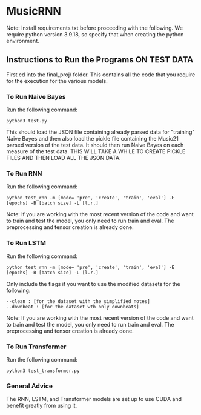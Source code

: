 # MusicRNN

Note: Install requirements.txt before proceeding with the following. We require python version 3.9.18, so specify that when creating the python environment. 

## Instructions to Run the Programs ON TEST DATA 
First cd into the final_proj/ folder. This contains all the code that you require for the execution for the various models.

### To Run Naive Bayes
Run the following command:
```
python3 test.py
```
This should load the JSON file containing already parsed data for "training" Naive Bayes and then also load the pickle file containing the Music21 parsed version of the test data. It should then run Naive Bayes on each measure of the test data. THIS WILL TAKE A WHILE TO CREATE PICKLE FILES AND THEN LOAD ALL THE JSON DATA.


### To Run RNN
Run the following command:
```
python test_rnn -m [mode= 'pre', 'create', 'train', 'eval'] -E [epochs] -B [batch size] -L [l.r.]
```

Note: If you are working with the most recent version of the code and want to train and test the model, you only need to run train and eval. The preprocessing and tensor creation is already done.

### To Run LSTM
Run the following command:
```
python test_rnn -m [mode= 'pre', 'create', 'train', 'eval'] -E [epochs] -B [batch size] -L [l.r.]
```
Only include the flags if you want to use the modified datasets for the following:
```
--clean : [for the dataset with the simplified notes]
--downbeat : [for the dataset wth only downbeats]
```
Note: If you are working with the most recent version of the code and want to train and test the model, you only need to run train and eval. The preprocessing and tensor creation is already done.

### To Run Transformer
Run the following command:
```
python3 test_transformer.py
```

### General Advice
The RNN, LSTM, and Transformer models are set up to use CUDA and benefit greatly from using it.
